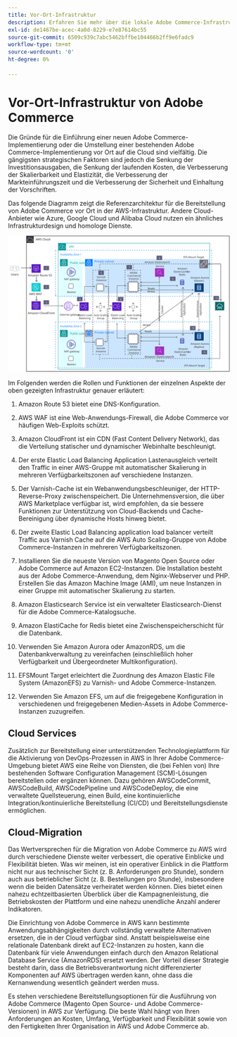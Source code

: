```yaml
---
title: Vor-Ort-Infrastruktur
description: Erfahren Sie mehr über die lokale Adobe Commerce-Infrastruktur und Cloud-Services von Drittanbietern.
exl-id: de1467be-acec-4a0d-8229-e7e87614bc55
source-git-commit: 6509c939c7abc5462bffbe104466b2ff9e6fadc9
workflow-type: tm+mt
source-wordcount: '0'
ht-degree: 0%

---
```


# Vor-Ort-Infrastruktur von Adobe Commerce

Die Gründe für die Einführung einer neuen Adobe Commerce-Implementierung oder die Umstellung einer bestehenden Adobe Commerce-Implementierung vor Ort auf die Cloud sind vielfältig. Die gängigsten strategischen Faktoren sind jedoch die Senkung der Investitionsausgaben, die Senkung der laufenden Kosten, die Verbesserung der Skalierbarkeit und Elastizität, die Verbesserung der Markteinführungszeit und die Verbesserung der Sicherheit und Einhaltung der Vorschriften.

Das folgende Diagramm zeigt die Referenzarchitektur für die Bereitstellung von Adobe Commerce vor Ort in der AWS-Infrastruktur. Andere Cloud-Anbieter wie Azure, Google Cloud und Alibaba Cloud nutzen ein ähnliches Infrastrukturdesign und homologe Dienste.

![Abbildung einer selbstgehosteten Adobe Commerce-Infrastruktur auf Cloud-Services von Drittanbietern](../../assets/playbooks/on-premises-infrastructure.svg)

Im Folgenden werden die Rollen und Funktionen der einzelnen Aspekte der oben gezeigten Infrastruktur genauer erläutert:

1. Amazon Route 53 bietet eine DNS-Konfiguration.

1. AWS WAF ist eine Web-Anwendungs-Firewall, die Adobe Commerce vor häufigen Web-Exploits schützt.

1. Amazon CloudFront ist ein CDN (Fast Content Delivery Network), das die Verteilung statischer und dynamischer Webinhalte beschleunigt.

1. Der erste Elastic Load Balancing Application Lastenausgleich verteilt den Traffic in einer AWS-Gruppe mit automatischer Skalierung in mehreren Verfügbarkeitszonen auf verschiedene Instanzen.

1. Der Varnish-Cache ist ein Webanwendungsbeschleuniger, der HTTP-Reverse-Proxy zwischenspeichert. Die Unternehmensversion, die über AWS Marketplace verfügbar ist, wird empfohlen, da sie bessere Funktionen zur Unterstützung von Cloud-Backends und Cache-Bereinigung über dynamische Hosts hinweg bietet.

1. Der zweite Elastic Load Balancing application load balancer verteilt Traffic aus Varnish Cache auf die AWS Auto Scaling-Gruppe von Adobe Commerce-Instanzen in mehreren Verfügbarkeitszonen.

1. Installieren Sie die neueste Version von Magento Open Source oder Adobe Commerce auf Amazon EC2-Instanzen. Die Installation besteht aus der Adobe Commerce-Anwendung, dem Nginx-Webserver und PHP. Erstellen Sie das Amazon Machine Image (AMI), um neue Instanzen in einer Gruppe mit automatischer Skalierung zu starten.

1. Amazon Elasticsearch Service ist ein verwalteter Elasticsearch-Dienst für die Adobe Commerce-Katalogsuche.

1. Amazon ElastiCache for Redis bietet eine Zwischenspeicherschicht für die Datenbank.

1. Verwenden Sie Amazon Aurora oder AmazonRDS, um die Datenbankverwaltung zu vereinfachen (einschließlich hoher Verfügbarkeit und Übergeordneter Multikonfiguration).

1. EFSMount Target erleichtert die Zuordnung des Amazon Elastic File System (AmazonEFS) zu Varnish- und Adobe Commerce-Instanzen.

1. Verwenden Sie Amazon EFS, um auf die freigegebene Konfiguration in verschiedenen und freigegebenen Medien-Assets in Adobe Commerce-Instanzen zuzugreifen.

## Cloud Services

Zusätzlich zur Bereitstellung einer unterstützenden Technologieplattform für die Aktivierung von DevOps-Prozessen in AWS in Ihrer Adobe Commerce-Umgebung bietet AWS eine Reihe von Diensten, die (bei Fehlen von) Ihre bestehenden Software Configuration Management (SCM)-Lösungen bereitstellen oder ergänzen können. Dazu gehören AWSCodeCommit, AWSCodeBuild, AWSCodePipeline und AWSCodeDeploy, die eine verwaltete Quellsteuerung, einen Build, eine kontinuierliche Integration/kontinuierliche Bereitstellung (CI/CD) und Bereitstellungsdienste ermöglichen.

## Cloud-Migration

Das Wertversprechen für die Migration von Adobe Commerce zu AWS wird durch verschiedene Dienste weiter verbessert, die operative Einblicke und Flexibilität bieten. Was wir meinen, ist ein operativer Einblick in die Plattform nicht nur aus technischer Sicht (z. B. Anforderungen pro Stunde), sondern auch aus betrieblicher Sicht (z. B. Bestellungen pro Stunde), insbesondere wenn die beiden Datensätze verheiratet werden können. Dies bietet einen nahezu echtzeitbasierten Überblick über die Kampagnenleistung, die Betriebskosten der Plattform und eine nahezu unendliche Anzahl anderer Indikatoren.

Die Einrichtung von Adobe Commerce in AWS kann bestimmte Anwendungsabhängigkeiten durch vollständig verwaltete Alternativen ersetzen, die in der Cloud verfügbar sind. Anstatt beispielsweise eine relationale Datenbank direkt auf EC2-Instanzen zu hosten, kann die Datenbank für viele Anwendungen einfach durch den Amazon Relational Database Service (AmazonRDS) ersetzt werden. Der Vorteil dieser Strategie besteht darin, dass die Betriebsverantwortung nicht differenzierter Komponenten auf AWS übertragen werden kann, ohne dass die Kernanwendung wesentlich geändert werden muss.

Es stehen verschiedene Bereitstellungsoptionen für die Ausführung von Adobe Commerce (Magento Open Source- und Adobe Commerce-Versionen) in AWS zur Verfügung. Die beste Wahl hängt von Ihren Anforderungen an Kosten, Umfang, Verfügbarkeit und Flexibilität sowie von den Fertigkeiten Ihrer Organisation in AWS und Adobe Commerce ab.
